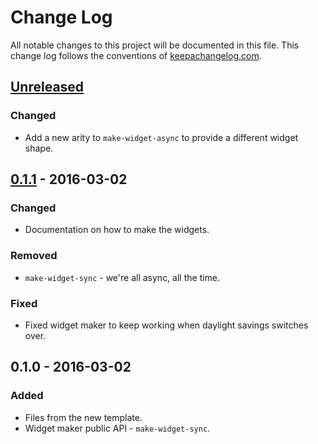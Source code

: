 # Change Log
All notable changes to this project will be documented in this file. This change log follows the conventions of [keepachangelog.com](http://keepachangelog.com/).

## [Unreleased][unreleased]
### Changed
- Add a new arity to `make-widget-async` to provide a different widget shape.

## [0.1.1] - 2016-03-02
### Changed
- Documentation on how to make the widgets.

### Removed
- `make-widget-sync` - we're all async, all the time.

### Fixed
- Fixed widget maker to keep working when daylight savings switches over.

## 0.1.0 - 2016-03-02
### Added
- Files from the new template.
- Widget maker public API - `make-widget-sync`.

[unreleased]: https://github.com/your-name/reagent-material-ui/compare/0.1.1...HEAD
[0.1.1]: https://github.com/your-name/reagent-material-ui/compare/0.1.0...0.1.1
